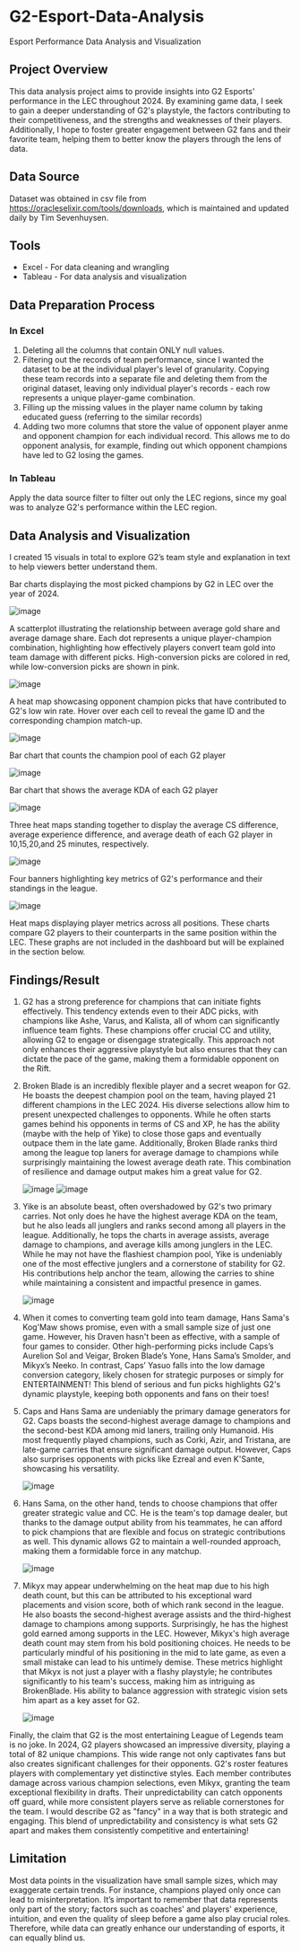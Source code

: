 # G2-Esport-Data-Analysis
Esport Performance Data Analysis and Visualization

## Project Overview
This data analysis project aims to provide insights into G2 Esports' performance in the LEC throughout 2024. By examining game data, I seek to gain a deeper understanding of G2's playstyle, the factors contributing to their competitiveness, and the strengths and weaknesses of their players. Additionally, I hope to foster greater engagement between G2 fans and their favorite team, helping them to better know the players through the lens of data.

## Data Source
Dataset was obtained in csv file from https://oracleselixir.com/tools/downloads, which is maintained and updated daily by Tim Sevenhuysen.

## Tools
- Excel - For data cleaning and wrangling
- Tableau - For data analysis and visualization

## Data Preparation Process
### In Excel
1. Deleting all the columns that contain ONLY null values.
2. Filtering out the records of team performance, since I wanted the dataset to be at the individual player's level of granularity. Copying these team records into a separate file and deleting them from the original dataset, leaving only individual player's records - each row represents a unique player-game combination.
3. Filling up the missing values in the player name column by taking educated guess (referring to the similar records)
4. Adding two more columns that store the value of opponent player anme and opponent champion for each individual record. This allows me to do opponent analysis, for example, finding out which opponent champions have led to G2 losing the games.
### In Tableau
Apply the data source filter to filter out only the LEC regions, since my goal was to analyze G2's performance within the LEC region.

## Data Analysis and Visualization

I created 15 visuals in total to explore G2’s team style and explanation in text to help viewers better understand them.

Bar charts displaying the most picked champions by G2 in LEC over the year of 2024.

  ![image](https://github.com/user-attachments/assets/6fc01ce8-8173-4e7f-9753-435d8f45458d)

A scatterplot illustrating the relationship between average gold share and average damage share. Each dot represents a unique player-champion combination, highlighting how effectively players convert team gold into team damage with different picks. High-conversion picks are colored in red, while low-conversion picks are shown in pink.

  ![image](https://github.com/user-attachments/assets/9fe42189-0900-462e-84d4-614402a509be)

A heat map showcasing opponent champion picks that have contributed to G2's low win rate. Hover over each cell to reveal the game ID and the corresponding champion match-up.

  ![image](https://github.com/user-attachments/assets/8f06cc92-0490-4ce8-a1f8-88f6c80baf07)

Bar chart that counts the champion pool of each G2 player

  ![image](https://github.com/user-attachments/assets/47095283-e91b-4e3d-a373-bb19f1026893)

Bar chart that shows the average KDA of each G2 player

  ![image](https://github.com/user-attachments/assets/74dd9990-62c2-48c1-9afc-51d590078c9a)

Three heat maps standing together to display the average CS difference, average experience difference, and average death of each G2 player in 10,15,20,and 25 minutes, respectively.

  ![image](https://github.com/user-attachments/assets/a57597d1-841b-40e9-b50a-ac8cd87aeb54)

Four banners highlighting key metrics of G2's performance and their standings in the league.

  ![image](https://github.com/user-attachments/assets/ce69f31c-0712-48e3-8678-b02d10e6641c)


Heat maps displaying player metrics across all positions. These charts compare G2 players to their counterparts in the same position within the LEC. These graphs are not included in the dashboard but will be explained in the section below.

## Findings/Result

1.   G2 has a strong preference for champions that can initiate fights effectively. This tendency extends even to their ADC picks, with champions like Ashe, Varus, and Kalista, all of whom can significantly influence team fights. These champions offer crucial CC and utility, allowing G2 to engage or disengage strategically. This approach not only enhances their aggressive playstyle but also ensures that they can dictate the pace of the game, making them a formidable opponent on the Rift.

2. Broken Blade is an incredibly flexible player and a secret weapon for G2. He boasts the deepest champion pool on the team, having played 21 different champions in the LEC 2024. His diverse selections allow him to present unexpected challenges to opponents. While he often starts games behind his opponents in terms of CS and XP, he has the ability (maybe with the help of Yike) to close those gaps and eventually outpace them in the late game. Additionally, Broken Blade ranks third among the league top laners for average damage to champions while surprisingly maintaining the lowest average death rate. This combination of resilience and damage output makes him a great value for G2.

      ![image](https://github.com/user-attachments/assets/221c9a77-77ad-4f76-89fe-570d4b3d6c87) ![image](https://github.com/user-attachments/assets/105ae1b8-9605-4f6a-bc75-651de383b738)


3. Yike is an absolute beast, often overshadowed by G2's two primary carries. Not only does he have the highest average KDA on the team, but he also leads all junglers and ranks second among all players in the league. Additionally, he tops the charts in average assists, average damage to champions, and average kills among junglers in the LEC. While he may not have the flashiest champion pool, Yike is undeniably one of the most effective junglers and a cornerstone of stability for G2. His contributions help anchor the team, allowing the carries to shine while maintaining a consistent and impactful presence in games.

      ![image](https://github.com/user-attachments/assets/75f1f6dc-cee9-43cb-a888-7196a7b7a2a8)

4. When it comes to converting team gold into team damage, Hans Sama's Kog'Maw shows promise, even with a small sample size of just one game. However, his Draven hasn't been as effective, with a sample of four games to consider. Other high-performing picks include Caps’s Aurelion Sol and Veigar, Broken Blade’s Yone, Hans Sama’s Smolder, and Mikyx’s Neeko. In contrast, Caps’ Yasuo falls into the low damage conversion category, likely chosen for strategic purposes or simply for ENTERTAINMENT! This blend of serious and fun picks highlights G2's dynamic playstyle, keeping both opponents and fans on their toes!

5. Caps and Hans Sama are undeniably the primary damage generators for G2. Caps boasts the second-highest average damage to champions and the second-best KDA among mid laners, trailing only Humanoid. His most frequently played champions, such as Corki, Azir, and Tristana, are late-game carries that ensure significant damage output. However, Caps also surprises opponents with picks like Ezreal and even K'Sante, showcasing his versatility.

      ![image](https://github.com/user-attachments/assets/18c75d55-2e80-4cf4-a017-f7ce7931cca7)

6. Hans Sama, on the other hand, tends to choose champions that offer greater strategic value and CC. He is the team's top damage dealer, but thanks to the damage output ability from his teammates, he can afford to pick champions that are flexible and focus on strategic contributions as well. This dynamic allows G2 to maintain a well-rounded approach, making them a formidable force in any matchup.

     ![image](https://github.com/user-attachments/assets/d6ae29b8-8c06-4ad2-a7e4-06a4e00ea1c2)

7. Mikyx may appear underwhelming on the heat map due to his high death count, but this can be attributed to his exceptional ward placements and vision score, both of which rank second in the league. He also boasts the second-highest average assists and the third-highest damage to champions among supports. Surprisingly, he has the highest gold earned among supports in the LEC. However, Mikyx's high average death count may stem from his bold positioning choices. He needs to be particularly mindful of his positioning in the mid to late game, as even a small mistake can lead to his untimely demise. These metrics highlight that Mikyx is not just a player with a flashy playstyle; he contributes significantly to his team's success, making him as intriguing as BrokenBlade. His ability to balance aggression with strategic vision sets him apart as a key asset for G2.

     ![image](https://github.com/user-attachments/assets/730c16e7-c515-4f75-a6c4-e051e218d7a6)

    
Finally, the claim that G2 is the most entertaining League of Legends team is no joke. In 2024, G2 players showcased an impressive diversity, playing a total of 82 unique champions. This wide range not only captivates fans but also creates significant challenges for their opponents.
G2's roster features players with complementary yet distinctive styles. Each member contributes damage across various champion selections, even Mikyx, granting the team exceptional flexibility in drafts. Their unpredictability can catch opponents off guard, while more consistent players serve as reliable cornerstones for the team.
I would describe G2 as "fancy" in a way that is both strategic and engaging. This blend of unpredictability and consistency is what sets G2 apart and makes them consistently competitive and entertaining!

## Limitation
Most data points in the visualization have small sample sizes, which may exaggerate certain trends. For instance, champions played only once can lead to misinterpretation. It’s important to remember that data represents only part of the story; factors such as coaches' and players' experience, intuition, and even the quality of sleep before a game also play crucial roles. Therefore, while data can greatly enhance our understanding of esports, it can equally blind us.
